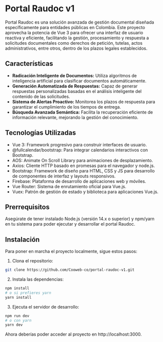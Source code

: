 # Portal Raudoc v1

Portal Raudoc es una solución avanzada de gestión documental diseñada específicamente para entidades públicas en Colombia. Este proyecto aprovecha la potencia de Vue 3 para ofrecer una interfaz de usuario reactiva y eficiente, facilitando la gestión, procesamiento y respuesta a solicitudes documentales como derechos de petición, tutelas, actos administrativos, entre otros, dentro de los plazos legales establecidos.

## Características

- **Radicación Inteligente de Documentos:** Utiliza algoritmos de inteligencia artificial para clasificar documentos automáticamente.
- **Generación Automatizada de Respuestas:** Capaz de generar respuestas personalizadas basadas en el análisis inteligente del contenido de las solicitudes.
- **Sistema de Alertas Proactivo:** Monitorea los plazos de respuesta para garantizar el cumplimiento de los tiempos de entrega.
- **Búsqueda Avanzada Semántica:** Facilita la recuperación eficiente de información relevante, mejorando la gestión del conocimiento.

## Tecnologías Utilizadas

- Vue 3: Framework progresivo para construir interfaces de usuario.
- @fullcalendar/bootstrap: Para integrar calendarios interactivos con Bootstrap.
- AOS: Animate On Scroll Library para animaciones de desplazamiento.
- Axios: Cliente HTTP basado en promesas para el navegador y node.js.
- Bootstrap: Framework de diseño para HTML, CSS y JS para desarrollo de componentes de interfaz y layouts responsivos.
- Firebase: Plataforma de desarrollo de aplicaciones web y móviles.
- Vue Router: Sistema de enrutamiento oficial para Vue.js.
- Vuex: Patrón de gestión de estado y biblioteca para aplicaciones Vue.js.

## Prerrequisitos

Asegúrate de tener instalado Node.js (versión 14.x o superior) y npm/yarn en tu sistema para poder ejecutar y desarrollar el portal Raudoc.

## Instalación

Para poner en marcha el proyecto localmente, sigue estos pasos:

1. Clona el repositorio:

```bash
git clone https://github.com/Cooweb-co/portal-raudoc-v1.git
```

2. Instala las dependencias:

```bash
npm install
# o si prefieres yarn
yarn install
```

3. Ejecuta el servidor de desarrollo:

```bash
npm run dev
# o con yarn
yarn dev
```

Ahora deberías poder acceder al proyecto en http://localhost:3000.

